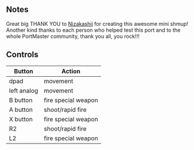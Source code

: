 ## Notes

Great big THANK  YOU to [Nizakashii](https://nizakashii.itch.io/snail-world) for creating this awesome mini shmup! Another kind thanks to each person who helped test this port and to the whole PortMaster community, thank you all, you rock!!!

## Controls

| Button | Action |
|--|--| 
|dpad|movement |
|left analog|movement |
|B button|fire special weapon|
|A button|shoot/rapid fire|
|X button|fire special weapon|
|R2|shoot/rapid fire|
|L2|fire special weapon| 


